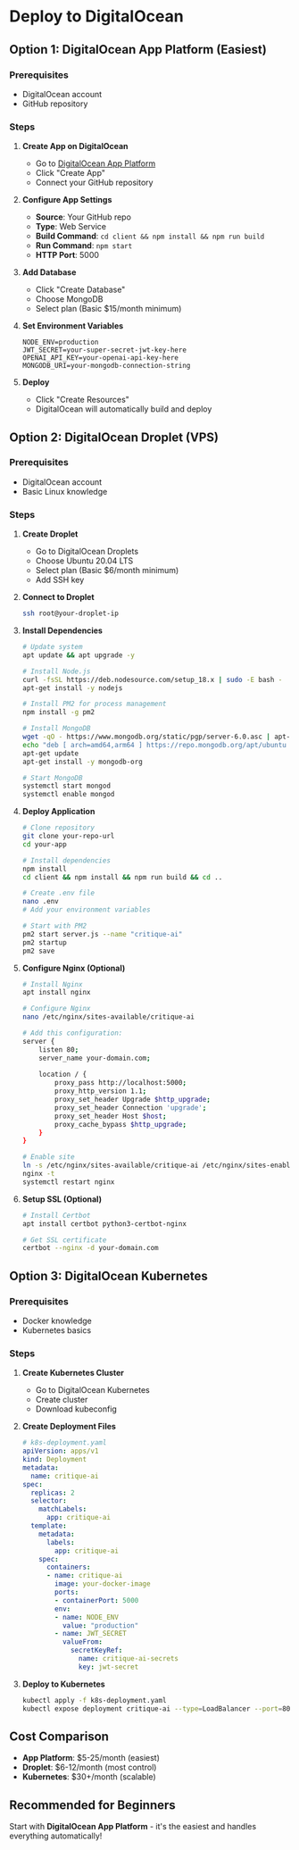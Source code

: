 # Deploy to DigitalOcean

## Option 1: DigitalOcean App Platform (Easiest)

### Prerequisites
- DigitalOcean account
- GitHub repository

### Steps

1. **Create App on DigitalOcean**
   - Go to [DigitalOcean App Platform](https://cloud.digitalocean.com/apps)
   - Click "Create App"
   - Connect your GitHub repository

2. **Configure App Settings**
   - **Source**: Your GitHub repo
   - **Type**: Web Service
   - **Build Command**: `cd client && npm install && npm run build`
   - **Run Command**: `npm start`
   - **HTTP Port**: 5000

3. **Add Database**
   - Click "Create Database"
   - Choose MongoDB
   - Select plan (Basic $15/month minimum)

4. **Set Environment Variables**
   ```
   NODE_ENV=production
   JWT_SECRET=your-super-secret-jwt-key-here
   OPENAI_API_KEY=your-openai-api-key-here
   MONGODB_URI=your-mongodb-connection-string
   ```

5. **Deploy**
   - Click "Create Resources"
   - DigitalOcean will automatically build and deploy

## Option 2: DigitalOcean Droplet (VPS)

### Prerequisites
- DigitalOcean account
- Basic Linux knowledge

### Steps

1. **Create Droplet**
   - Go to DigitalOcean Droplets
   - Choose Ubuntu 20.04 LTS
   - Select plan (Basic $6/month minimum)
   - Add SSH key

2. **Connect to Droplet**
   ```bash
   ssh root@your-droplet-ip
   ```

3. **Install Dependencies**
   ```bash
   # Update system
   apt update && apt upgrade -y
   
   # Install Node.js
   curl -fsSL https://deb.nodesource.com/setup_18.x | sudo -E bash -
   apt-get install -y nodejs
   
   # Install PM2 for process management
   npm install -g pm2
   
   # Install MongoDB
   wget -qO - https://www.mongodb.org/static/pgp/server-6.0.asc | apt-key add -
   echo "deb [ arch=amd64,arm64 ] https://repo.mongodb.org/apt/ubuntu focal/mongodb-org/6.0 multiverse" | tee /etc/apt/sources.list.d/mongodb-org-6.0.list
   apt-get update
   apt-get install -y mongodb-org
   
   # Start MongoDB
   systemctl start mongod
   systemctl enable mongod
   ```

4. **Deploy Application**
   ```bash
   # Clone repository
   git clone your-repo-url
   cd your-app
   
   # Install dependencies
   npm install
   cd client && npm install && npm run build && cd ..
   
   # Create .env file
   nano .env
   # Add your environment variables
   
   # Start with PM2
   pm2 start server.js --name "critique-ai"
   pm2 startup
   pm2 save
   ```

5. **Configure Nginx (Optional)**
   ```bash
   # Install Nginx
   apt install nginx
   
   # Configure Nginx
   nano /etc/nginx/sites-available/critique-ai
   
   # Add this configuration:
   server {
       listen 80;
       server_name your-domain.com;
       
       location / {
           proxy_pass http://localhost:5000;
           proxy_http_version 1.1;
           proxy_set_header Upgrade $http_upgrade;
           proxy_set_header Connection 'upgrade';
           proxy_set_header Host $host;
           proxy_cache_bypass $http_upgrade;
       }
   }
   
   # Enable site
   ln -s /etc/nginx/sites-available/critique-ai /etc/nginx/sites-enabled/
   nginx -t
   systemctl restart nginx
   ```

6. **Setup SSL (Optional)**
   ```bash
   # Install Certbot
   apt install certbot python3-certbot-nginx
   
   # Get SSL certificate
   certbot --nginx -d your-domain.com
   ```

## Option 3: DigitalOcean Kubernetes

### Prerequisites
- Docker knowledge
- Kubernetes basics

### Steps

1. **Create Kubernetes Cluster**
   - Go to DigitalOcean Kubernetes
   - Create cluster
   - Download kubeconfig

2. **Create Deployment Files**
   ```yaml
   # k8s-deployment.yaml
   apiVersion: apps/v1
   kind: Deployment
   metadata:
     name: critique-ai
   spec:
     replicas: 2
     selector:
       matchLabels:
         app: critique-ai
     template:
       metadata:
         labels:
           app: critique-ai
       spec:
         containers:
         - name: critique-ai
           image: your-docker-image
           ports:
           - containerPort: 5000
           env:
           - name: NODE_ENV
             value: "production"
           - name: JWT_SECRET
             valueFrom:
               secretKeyRef:
                 name: critique-ai-secrets
                 key: jwt-secret
   ```

3. **Deploy to Kubernetes**
   ```bash
   kubectl apply -f k8s-deployment.yaml
   kubectl expose deployment critique-ai --type=LoadBalancer --port=80 --target-port=5000
   ```

## Cost Comparison

- **App Platform**: $5-25/month (easiest)
- **Droplet**: $6-12/month (most control)
- **Kubernetes**: $30+/month (scalable)

## Recommended for Beginners
Start with **DigitalOcean App Platform** - it's the easiest and handles everything automatically!
